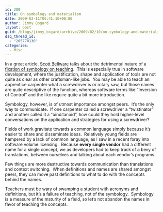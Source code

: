 ```yaml
---
id: 280
title: On symbology and materialism
date: 2009-02-11T00:41:10+00:00
author: Jimmy Bogard
layout: post
guid: /blogs/jimmy_bogard/archive/2009/02/10/on-symbology-and-materialism.aspx
dsq_thread_id:
  - "265770130"
categories:
  - Misc
---
```

In a great article, [Scott Bellware](http://blog.scottbellware.com/) talks about the detrimental nature of a [fixation of symbology on teaching](http://blog.scottbellware.com/2009/02/teaching-symbology-and-intellectual_01.html).&#160; This is especially true in software development, where the justification, shape and application of tools are not quite as clear as other craftsman-like jobs.&#160; You may be able to teach an apprentice carpenter what a screwdriver is or rotary saw, but those names are quite descriptive of the function, whereas software terms like “Inversion of Control” and the like require quite a bit more introduction.

Symbology, however, is of utmost importance amongst peers.&#160; It’s the only way to communicate.&#160; If one carpenter called a screwdriver a “twistinator” and another called it a “binditanoid”, how could they hold higher-level conversations on the application and strategies for using a screwdriver?

Fields of work gravitate towards a common language simply because it’s easier to share and disseminate ideas.&#160; Relatively young fields are hampered by a lack of common language, as I saw in a recent foray into software volume licensing.&#160; Because **every single vendor** had a different name for a single concept, we as developers had to keep track of a bevy of translations, between ourselves and talking about each vendor’s programs.

Few things are more destructive towards communication than translations and context switching.&#160; When definitions and names are shared amongst peers, they can move past definitions to what to do with the concepts behind the names.

Teachers must be wary of swamping a student with acronyms and definitions, but it’s a failure of teaching, not of the symbology.&#160; Symbology is a measure of the maturity of a field, so let’s not abandon the names in favor of teaching the concepts.